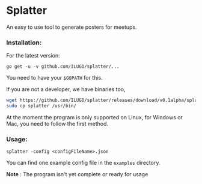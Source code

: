 # Splatter

An easy to use tool to generate posters for meetups.

### Installation:

For the latest version:


`go get -u -v github.com/ILUGD/splatter/...`

You need to have your `$GOPATH` for this. 

If you are not a developer, we have binaries too,

```bash
wget https://github.com/ILUGD/splatter/releases/download/v0.1alpha/splatter
sudo cp splatter /usr/bin/
```

At the moment the program is only supported on Linux, for Windows or Mac, you need to follow the first method.

### Usage:

`splatter -config <configFileName>.json`

You can find one example config file in the `examples` directory.



**Note** : The program isn't yet complete or ready for usage

